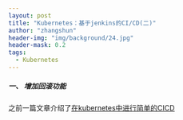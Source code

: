```yaml
---
layout: post
title: "Kubernetes：基于jenkins的CI/CD(二)"
author: "zhangshun"
header-img: "img/background/24.jpg"
header-mask: 0.2
tags:
  - Kubernetes
---
```


##### 一、 增加回滚功能

之前一篇文章介绍了[在kubernetes中进行简单的CICD](https://blog.zs-fighting.cn/2019/11/08/Kubernetes-%E5%9F%BA%E4%BA%8Ejenkins%E7%9A%84CICD(%E4%B8%80)/)